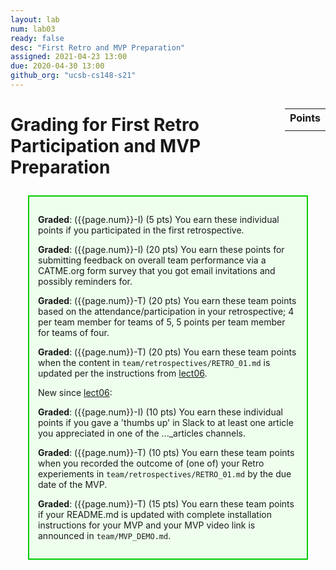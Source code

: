 ```yaml
---
layout: lab
num: lab03
ready: false
desc: "First Retro and MVP Preparation"
assigned: 2021-04-23 13:00
due: 2020-04-30 13:00
github_org: "ucsb-cs148-s21"
---
```


<style>
div.grade { margin: 2em; padding: 1em; border: 2px solid #0c0; background-color: #efe; }   
</style>

<div style="float:right; width: auto;">

<table style="margin-top:1em;">
<tr>
   <th>Points</th>
</tr>
<tr>
   <td class="pointCount"></td>
</tr>
</table>

</div>


# Grading for First Retro Participation and MVP Preparation

<div class="grade" markdown="1">

**Graded**: ({{page.num}}-I) (5 pts) You earn these individual points if you participated in the first retrospective.

**Graded**: ({{page.num}}-I) (20 pts) You earn these points for submitting feedback on overall team performance via a CATME.org form survey that you got email invitations and possibly reminders for.

**Graded**: ({{page.num}}-T) (20 pts) You earn these team points based on the attendance/participation in your retrospective; 4 per team member for teams of 5,  5 points per team member for teams of four.

**Graded**: ({{page.num}}-T) (20 pts) You earn these team points when the content in `team/retrospectives/RETRO_01.md` is updated per the instructions from [lect06](https://ucsb-cs148.github.io/s21/lectures/lect06/).

New since [lect06](https://ucsb-cs148.github.io/s21/lectures/lect06/): 

**Graded**: ({{page.num}}-I) (10 pts) You earn these individual points if you gave a 'thumbs up' in Slack to at least one article you appreciated in one of the ..._articles channels.

**Graded**: ({{page.num}}-T) (10 pts) You earn these team points when you recorded the outcome of (one of) your Retro experiements in `team/retrospectives/RETRO_01.md` by the due date of the MVP. 

**Graded**: ({{page.num}}-T) (15 pts) You earn these team points if your README.md is updated with complete installation instructions for your MVP and your MVP video link is announced in `team/MVP_DEMO.md`.  

</div>